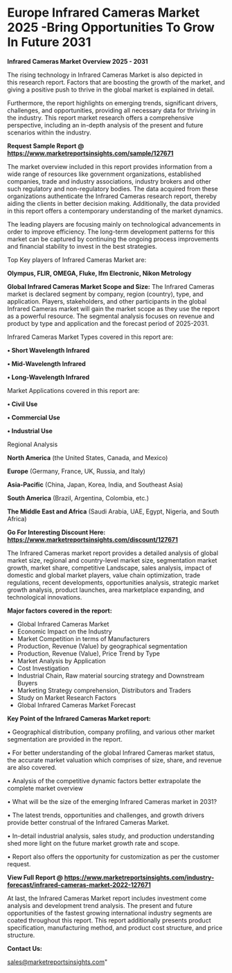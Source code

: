  # Europe Infrared Cameras Market 2025 -Bring Opportunities To Grow In Future 2031

<Strong> Infrared Cameras Market Overview 2025 - 2031</strong>

The rising technology in Infrared Cameras Market is also depicted in this research report. Factors that are boosting the growth of the market, and giving a positive push to thrive in the global market is explained in detail.

Furthermore, the report highlights on emerging trends, significant drivers, challenges, and opportunities, providing all necessary data for thriving in the industry. This report market research offers a comprehensive perspective, including an in-depth analysis of the present and future scenarios within the industry.

<strong>Request Sample Report @ <a href=https://www.marketreportsinsights.com/sample/127671>https://www.marketreportsinsights.com/sample/127671</a></strong>

The market overview included in this report provides information from a wide range of resources like government organizations, established companies, trade and industry associations, industry brokers and other such regulatory and non-regulatory bodies. The data acquired from these organizations authenticate the Infrared Cameras research report, thereby aiding the clients in better decision making. Additionally, the data provided in this report offers a contemporary understanding of the market dynamics.

The leading players are focusing mainly on technological advancements in order to improve efficiency. The long-term development patterns for this market can be captured by continuing the ongoing process improvements and financial stability to invest in the best strategies.

Top Key players of Infrared Cameras Market are:

<strong>Olympus, FLIR, OMEGA, Fluke, Ifm Electronic, Nikon Metrology</strong>

<strong><b>Global Infrared Cameras Market Scope and Size:</b></strong>
The Infrared Cameras market is declared segment by company, region (country), type, and application. Players, stakeholders, and other participants in the global Infrared Cameras market will gain the market scope as they use the report as a powerful resource. The segmental analysis focuses on revenue and product by type and application and the forecast period of 2025-2031.

Infrared Cameras Market Types covered in this report are:

<strong>• Short Wavelength Infrared

• Mid-Wavelength Infrared

• Long-Wavelength Infrared</strong>

Market Applications covered in this report are:

<strong>• Civil Use

• Commercial Use

• Industrial Use</strong> 

Regional Analysis

<strong>North America</strong> (the United States, Canada, and Mexico)

<strong>Europe</strong> (Germany, France, UK, Russia, and Italy)

<strong>Asia-Pacific</strong> (China, Japan, Korea, India, and Southeast Asia)

<strong>South America</strong> (Brazil, Argentina, Colombia, etc.)

<strong>The Middle East and Africa</strong> (Saudi Arabia, UAE, Egypt, Nigeria, and South Africa)

<strong>Go For Interesting Discount Here: <a href=https://www.marketreportsinsights.com/discount/127671>https://www.marketreportsinsights.com/discount/127671</a></strong>

The Infrared Cameras market report provides a detailed analysis of global market size, regional and country-level market size, segmentation market growth, market share, competitive Landscape, sales analysis, impact of domestic and global market players, value chain optimization, trade regulations, recent developments, opportunities analysis, strategic market growth analysis, product launches, area marketplace expanding, and technological innovations.

<strong><b>Major factors covered in the report:</b></strong>
<ul>
  <li>Global Infrared Cameras Market </li>
  <li>Economic Impact on the Industry</li>
  <li>Market Competition in terms of Manufacturers</li>
  <li>Production, Revenue (Value) by geographical segmentation</li>
  <li>Production, Revenue (Value), Price Trend by Type</li>
  <li>Market Analysis by Application</li>
  <li>Cost Investigation</li>
  <li>Industrial Chain, Raw material sourcing strategy and Downstream Buyers</li>
  <li>Marketing Strategy comprehension, Distributors and Traders</li>
  <li>Study on Market Research Factors</li>
  <li>Global Infrared Cameras Market Forecast</li>
</ul>

<strong><b>Key Point of the Infrared Cameras Market report:</b></strong>

• Geographical distribution, company profiling, and various other market segmentation are provided in the report.

• For better understanding of the global Infrared Cameras market status, the accurate market valuation which comprises of size, share, and revenue are also covered.

• Analysis of the competitive dynamic factors better extrapolate the complete market overview

• What will be the size of the emerging Infrared Cameras market in 2031?

• The latest trends, opportunities and challenges, and growth drivers provide better construal of the Infrared Cameras Market.

• In-detail industrial analysis, sales study, and production understanding shed more light on the future market growth rate and scope.

• Report also offers the opportunity for customization as per the customer request.

<strong><b>View Full Report @ <a href=https://www.marketreportsinsights.com/industry-forecast/infrared-cameras-market-2022-127671>https://www.marketreportsinsights.com/industry-forecast/infrared-cameras-market-2022-127671</a></b></strong>


At last, the Infrared Cameras Market report includes investment come analysis and development trend analysis. The present and future opportunities of the fastest growing international industry segments are coated throughout this report. This report additionally presents product specification, manufacturing method, and product cost structure, and price structure.

<strong>Contact Us:</strong>

sales@marketreportsinsights.com"
